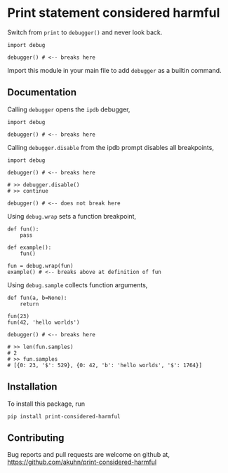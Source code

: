 # Print statement considered harmful

Switch from `print` to `debugger()` and never look back.

    import debug

    debugger() # <-- breaks here

Import this module in your main file to add `debugger` as a builtin command.

## Documentation

Calling `debugger` opens the `ipdb` debugger,

    import debug

    debugger() # <-- breaks here


Calling `debugger.disable` from the ipdb prompt disables all breakpoints,

    import debug

    debugger() # <-- breaks here

    # >> debugger.disable()
    # >> continue

    debugger() # <-- does not break here


Using `debug.wrap` sets a function breakpoint,

    def fun():
        pass

    def example():
        fun()

    fun = debug.wrap(fun)
    example() # <-- breaks above at definition of fun


Using `debug.sample` collects function arguments,

    def fun(a, b=None):
        return

    fun(23)
    fun(42, 'hello worlds')

    debugger() # <-- breaks here

    # >> len(fun.samples)
    # 2
    # >> fun.samples
    # [{0: 23, '$': 529}, {0: 42, 'b': 'hello worlds', '$': 1764}]


## Installation

To install this package, run

    pip install print-considered-harmful

## Contributing

Bug reports and pull requests are welcome on github at, https://github.com/akuhn/print-considered-harmful
